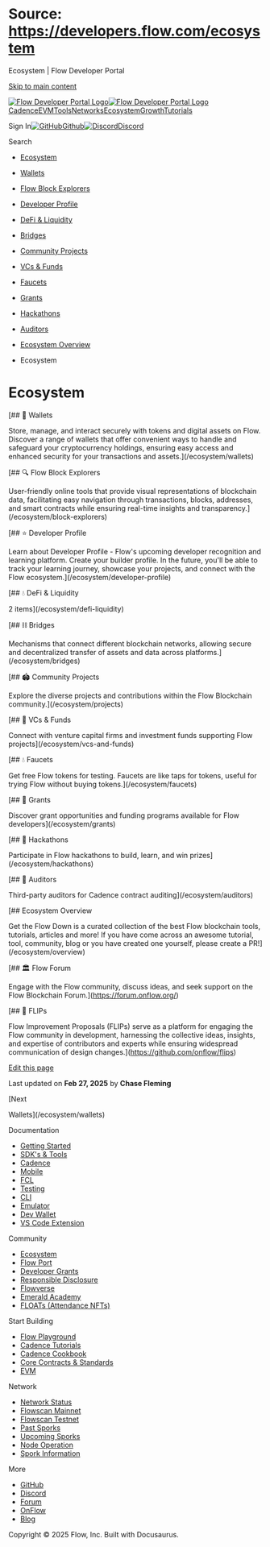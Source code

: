 # Source: https://developers.flow.com/ecosystem

Ecosystem | Flow Developer Portal



[Skip to main content](#__docusaurus_skipToContent_fallback)

[![Flow Developer Portal Logo](/img/flow-docs-logo-dark.png)![Flow Developer Portal Logo](/img/flow-docs-logo-light.png)](/)[Cadence](/build/flow)[EVM](/evm/about)[Tools](/tools/flow-cli)[Networks](/networks/flow-networks)[Ecosystem](/ecosystem)[Growth](/growth)[Tutorials](/tutorials)

Sign In[![GitHub]()Github](https://github.com/onflow)[![Discord]()Discord](https://discord.gg/flow)

Search

* [Ecosystem](/ecosystem)
* [Wallets](/ecosystem/wallets)
* [Flow Block Explorers](/ecosystem/block-explorers)
* [Developer Profile](/ecosystem/developer-profile)
* [DeFi & Liquidity](/ecosystem/defi-liquidity)
* [Bridges](/ecosystem/bridges)
* [Community Projects](/ecosystem/projects)
* [VCs & Funds](/ecosystem/vcs-and-funds)
* [Faucets](/ecosystem/faucets)
* [Grants](/ecosystem/grants)
* [Hackathons](/ecosystem/hackathons)
* [Auditors](/ecosystem/auditors)
* [Ecosystem Overview](/ecosystem/overview)

* Ecosystem

# Ecosystem

[## 🔑 Wallets

Store, manage, and interact securely with tokens and digital assets on Flow. Discover a range of wallets that offer convenient ways to handle and safeguard your cryptocurrency holdings, ensuring easy access and enhanced security for your transactions and assets.](/ecosystem/wallets)

[## 🔍 Flow Block Explorers

User-friendly online tools that provide visual representations of blockchain data, facilitating easy navigation through transactions, blocks, addresses, and smart contracts while ensuring real-time insights and transparency.](/ecosystem/block-explorers)

[## ⭐ Developer Profile

Learn about Developer Profile - Flow's upcoming developer recognition and learning platform. Create your builder profile. In the future, you'll be able to track your learning journey, showcase your projects, and connect with the Flow ecosystem.](/ecosystem/developer-profile)

[## 💧 DeFi & Liquidity

2 items](/ecosystem/defi-liquidity)

[## ⛓️ Bridges

Mechanisms that connect different blockchain networks, allowing secure and decentralized transfer of assets and data across platforms.](/ecosystem/bridges)

[## 🏟️ Community Projects

Explore the diverse projects and contributions within the Flow Blockchain community.](/ecosystem/projects)

[## 💼 VCs & Funds

Connect with venture capital firms and investment funds supporting Flow projects](/ecosystem/vcs-and-funds)

[## 💧 Faucets

Get free Flow tokens for testing. Faucets are like taps for tokens, useful for trying Flow without buying tokens.](/ecosystem/faucets)

[## 🌱 Grants

Discover grant opportunities and funding programs available for Flow developers](/ecosystem/grants)

[## 🚀 Hackathons

Participate in Flow hackathons to build, learn, and win prizes](/ecosystem/hackathons)

[## 🔎 Auditors

Third-party auditors for Cadence contract auditing](/ecosystem/auditors)

[## Ecosystem Overview

Get the Flow Down is a curated collection of the best Flow blockchain tools, tutorials, articles and more! If you have come across an awesome tutorial, tool, community, blog or you have created one yourself, please create a PR!](/ecosystem/overview)

[## 🏛️ Flow Forum

Engage with the Flow community, discuss ideas, and seek support on the Flow Blockchain Forum.](https://forum.onflow.org/)

[## 📜 FLIPs

Flow Improvement Proposals (FLIPs) serve as a platform for engaging the Flow community in development, harnessing the collective ideas, insights, and expertise of contributors and experts while ensuring widespread communication of design changes.](https://github.com/onflow/flips)

[Edit this page](https://github.com/onflow/docs/tree/main/docs/ecosystem/index.mdx)

Last updated on **Feb 27, 2025** by **Chase Fleming**

[Next

Wallets](/ecosystem/wallets)

Documentation

* [Getting Started](/build/getting-started/contract-interaction)
* [SDK's & Tools](/tools)
* [Cadence](https://cadence-lang.org/docs/)
* [Mobile](/build/guides/mobile/overview)
* [FCL](/tools/clients/fcl-js)
* [Testing](/build/smart-contracts/testing)
* [CLI](/tools/flow-cli)
* [Emulator](/tools/emulator)
* [Dev Wallet](https://github.com/onflow/fcl-dev-wallet)
* [VS Code Extension](/tools/vscode-extension)

Community

* [Ecosystem](/ecosystem)
* [Flow Port](https://port.onflow.org/)
* [Developer Grants](https://github.com/onflow/developer-grants)
* [Responsible Disclosure](https://flow.com/flow-responsible-disclosure)
* [Flowverse](https://www.flowverse.co/)
* [Emerald Academy](https://academy.ecdao.org/)
* [FLOATs (Attendance NFTs)](https://floats.city/)

Start Building

* [Flow Playground](https://play.flow.com/)
* [Cadence Tutorials](https://cadence-lang.org/docs/tutorial/first-steps)
* [Cadence Cookbook](https://open-cadence.onflow.org)
* [Core Contracts & Standards](/build/core-contracts)
* [EVM](/evm/about)

Network

* [Network Status](https://status.onflow.org/)
* [Flowscan Mainnet](https://flowdscan.io/)
* [Flowscan Testnet](https://testnet.flowscan.io/)
* [Past Sporks](/networks/node-ops/node-operation/past-sporks)
* [Upcoming Sporks](/networks/node-ops/node-operation/upcoming-sporks)
* [Node Operation](/networks/node-ops)
* [Spork Information](/networks/node-ops/node-operation/spork)

More

* [GitHub](https://github.com/onflow)
* [Discord](https://discord.gg/flow)
* [Forum](https://forum.onflow.org/)
* [OnFlow](https://onflow.org/)
* [Blog](https://flow.com/blog)

Copyright © 2025 Flow, Inc. Built with Docusaurus.